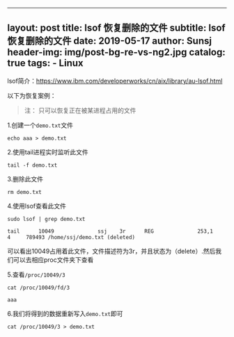 

---
layout:     post
title:      lsof 恢复删除的文件
subtitle:   lsof 恢复删除的文件
date:       2019-05-17
author:    Sunsj
header-img: img/post-bg-re-vs-ng2.jpg
catalog: true
tags:
    - Linux
---



lsof简介：https://www.ibm.com/developerworks/cn/aix/library/au-lsof.html

以下为恢复案例：

> 注： 只可以恢复正在被某进程占用的文件


1.创建一个`demo.txt`文件

```
echo aaa > demo.txt
```

2.使用tail进程实时监听此文件

```
tail -f demo.txt

```

3.删除此文件

```
rm demo.txt

```
4.使用lsof查看此文件

```
sudo lsof | grep demo.txt

tail      10049              ssj    3r      REG              253,1          4     789493 /home/ssj/demo.txt (deleted)

```
可以看出10049占用着此文件，文件描述符为3r，并且状态为（delete）.然后我们可以去相应proc文件夹下查看

5.查看`/proc/10049/3` 

```
cat /proc/10049/fd/3 

aaa

```
6.我们将得到的数据重新写入`demo.txt`即可
```
cat /proc/10049/3 > demo.txt

```